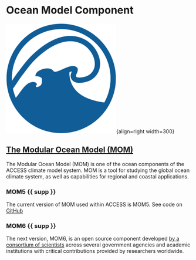 # Ocean Model Component

![Ocean Component Logo](../assets/component-logos/ACCESS-icon-OCEAN-300x300.png){align=right width=300}

## [The Modular Ocean Model (MOM)][mom-wiki]
The Modular Ocean Model (MOM) is one of the ocean components of the ACCESS climate model system. MOM is a tool for studying the global ocean climate system, as well as capabilities for regional and coastal applications. 

### MOM5 {{ supp }}
The current version of MOM used within ACCESS is MOM5. See code on [GitHub][mom-github]

### MOM6 {{ supp }}

The next version, MOM6, is an open source component developed [by a consortium of scientists][gfdl-web] across several government agencies and academic institutions with critical contributions provided by researchers worldwide.

[mom-wiki]: https://mom-ocean.github.io/
[mom-github]: https://github.com/mom-ocean/MOM5
[gfdl-web]: https://www.gfdl.noaa.gov/mom-ocean-model/

